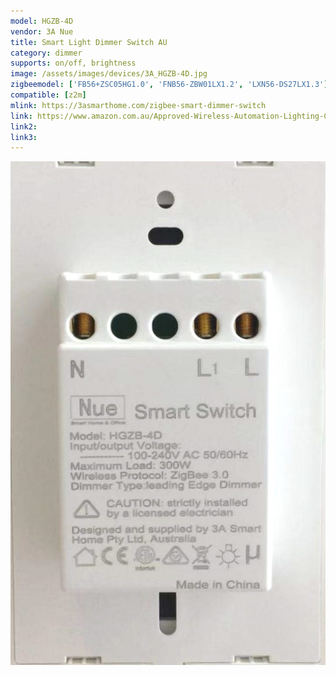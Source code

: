 ```yaml
---
model: HGZB-4D
vendor: 3A Nue
title: Smart Light Dimmer Switch AU
category: dimmer
supports: on/off, brightness
image: /assets/images/devices/3A_HGZB-4D.jpg
zigbeemodel: ['FB56+ZSC05HG1.0', 'FNB56-ZBW01LX1.2', 'LXN56-DS27LX1.3']
compatible: [z2m]
mlink: https://3asmarthome.com/zigbee-smart-dimmer-switch
link: https://www.amazon.com.au/Approved-Wireless-Automation-Lighting-Control/dp/B078LC45BX/
link2: 
link3: 
---
```

![Label](/assets/images/devices/3A_HGZB-4D_a.jpg)
